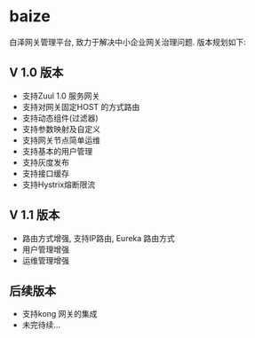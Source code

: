 # baize
白泽网关管理平台, 致力于解决中小企业网关治理问题. 版本规划如下:

## V 1.0 版本
 - 支持Zuul 1.0 服务网关
 - 支持对网关固定HOST 的方式路由
 - 支持动态组件(过滤器)
 - 支持参数映射及自定义
 - 支持网关节点简单运维
 - 支持基本的用户管理
 - 支持灰度发布
 - 支持接口缓存
 - 支持Hystrix熔断限流

## V 1.1 版本
 - 路由方式增强, 支持IP路由, Eureka 路由方式
 - 用户管理增强
 - 运维管理增强

## 后续版本
 - 支持kong 网关的集成
 - 未完待续...

